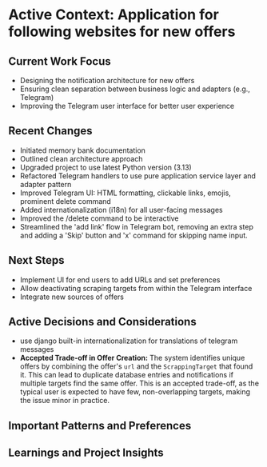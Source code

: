# Active Context: Application for following websites for new offers

## Current Work Focus
- Designing the notification architecture for new offers
- Ensuring clean separation between business logic and adapters (e.g., Telegram)
- Improving the Telegram user interface for better user experience

## Recent Changes
- Initiated memory bank documentation
- Outlined clean architecture approach
- Upgraded project to use latest Python version (3.13)
- Refactored Telegram handlers to use pure application service layer and adapter pattern
- Improved Telegram UI: HTML formatting, clickable links, emojis, prominent delete command
- Added internationalization (i18n) for all user-facing messages
- Improved the /delete command to be interactive
- Streamlined the 'add link' flow in Telegram bot, removing an extra step and adding a 'Skip' button and 'x' command for skipping name input.

## Next Steps
- Implement UI for end users to add URLs and set preferences
- Allow deactivating scraping targets from within the Telegram interface
- Integrate new sources of offers 

## Active Decisions and Considerations
- use django built-in internationalization for translations of telegram messages
- **Accepted Trade-off in Offer Creation:** The system identifies unique offers by combining the offer's `url` and the `ScrappingTarget` that found it. This can lead to duplicate database entries and notifications if multiple targets find the same offer. This is an accepted trade-off, as the typical user is expected to have few, non-overlapping targets, making the issue minor in practice.

## Important Patterns and Preferences

## Learnings and Project Insights
